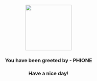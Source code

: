 <p align="center">
            <img src="https://raw.githubusercontent.com/PokeAPI/sprites/master/sprites/pokemon/489.png" width="150" height="150">
          </p>
          <h3 align="center">You have been greeted by - <b>PHIONE</b></h3>
          <h3 align="center">Have a nice day!</h3>
